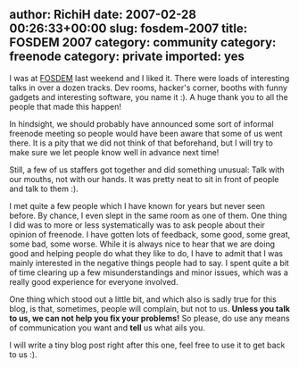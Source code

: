 author: RichiH
date: 2007-02-28 00:26:33+00:00
slug: fosdem-2007
title: FOSDEM 2007
category: community
category: freenode
category: private
imported: yes
---
I was at [FOSDEM](http://fosdem.org/) last weekend and I liked it. There were loads of interesting talks in over a dozen tracks. Dev rooms, hacker's corner, booths with funny gadgets and interesting software, you name it :). A huge thank you to all the people that made this happen!

In hindsight, we should probably have announced some sort of informal freenode meeting so people would have been aware that some of us went there. It is a pity that we did not think of that beforehand, but I will try to make sure we let people know well in advance next time!

Still, a few of us staffers got together and did something unusual: Talk with our mouths, not with our hands. It was pretty neat to sit in front of people and talk to them :).

I met quite a few people which I have known for years but never seen before. By chance, I even slept in the same room as one of them. One thing I did was to more or less systematically was to ask people about their opinion of freenode. I have gotten lots of feedback, some good, some great, some bad, some worse. While it is always nice to hear that we are doing good and helping people do what they like to do, I have to admit that I was mainly interested in the negative things people had to say. I spent quite a bit of time clearing up a few misunderstandings and minor issues, which was a really good experience for everyone involved.

One thing which stood out a little bit, and which also is sadly true for this blog, is that, sometimes, people will complain, but not to us. **Unless you talk to us, we can not help you fix your problems!** So please, do use any means of communication you want and **tell** us what ails you.

I will write a tiny blog post right after this one, feel free to use it to get back to us :).
